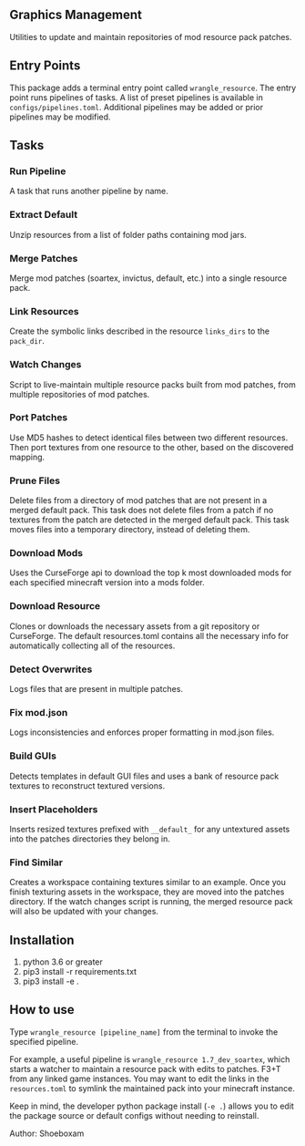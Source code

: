 ## Graphics Management
Utilities to update and maintain repositories of mod resource pack patches.

## Entry Points
This package adds a terminal entry point called `wrangle_resource`. 
The entry point runs pipelines of tasks.
A list of preset pipelines is available in `configs/pipelines.toml`.
Additional pipelines may be added or prior pipelines may be modified.

## Tasks

### Run Pipeline
A task that runs another pipeline by name.

### Extract Default
Unzip resources from a list of folder paths containing mod jars.

### Merge Patches
Merge mod patches (soartex, invictus, default, etc.) into a single resource pack.

### Link Resources
Create the symbolic links described in the resource `links_dirs` to the `pack_dir`.

### Watch Changes
Script to live-maintain multiple resource packs built from mod patches, from multiple repositories of mod patches.  

### Port Patches
Use MD5 hashes to detect identical files between two different resources.
Then port textures from one resource to the other, based on the discovered mapping.

### Prune Files
Delete files from a directory of mod patches that are not present in a merged default pack.
This task does not delete files from a patch if no textures from the patch are detected in the merged default pack.
This task moves files into a temporary directory, instead of deleting them.

### Download Mods
Uses the CurseForge api to download the top k most downloaded mods for each specified minecraft version into a mods folder.

### Download Resource
Clones or downloads the necessary assets from a git repository or CurseForge.
The default resources.toml contains all the necessary info for automatically collecting all of the resources.

### Detect Overwrites
Logs files that are present in multiple patches.

### Fix mod.json
Logs inconsistencies and enforces proper formatting in mod.json files.

### Build GUIs
Detects templates in default GUI files and uses a bank of resource pack textures to reconstruct textured versions.

### Insert Placeholders
Inserts resized textures prefixed with `__default_` for any untextured assets into the patches directories they belong in.

### Find Similar
Creates a workspace containing textures similar to an example. 
Once you finish texturing assets in the workspace, they are moved into the patches directory.
If the watch changes script is running, the merged resource pack will also be updated with your changes. 


## Installation
1. python 3.6 or greater
2. pip3 install -r requirements.txt
3. pip3 install -e .

## How to use
Type `wrangle_resource [pipeline_name]` from the terminal to invoke the specified pipeline.

For example, a useful pipeline is `wrangle_resource 1.7_dev_soartex`, which starts a watcher to maintain a resource pack with edits to patches.
F3+T from any linked game instances.
You may want to edit the links in the `resources.toml` to symlink the maintained pack into your minecraft instance.


Keep in mind, the developer python package install (`-e .`) allows you to edit the package source or default configs without needing to reinstall.

Author: Shoeboxam